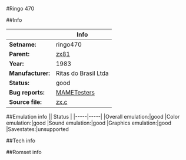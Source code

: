 #Ringo 470

##Info

||Info|
|-----|-----|
|**Setname:**|ringo470
|**Parent:**|[zx81](zx81.md)
|**Year:**|1983
|**Manufacturer:**|Ritas do Brasil Ltda
|**Status:**|good
|**Bug reports:**|[MAMETesters](http://mametesters.org/view_all_set.php?type=1&temporary=y&search=zx.c)
|**Source file:**|[zx.c](https://github.com/mamedev/mame/blob/master/src/mess/drivers/zx.c)

##Emulation info
|| Status |
|-----|-----|
|Overall emulation:|good
|Color emulation:|good
|Sound emulation:|good
|Graphics emulation:|good
|Savestates:|unsupported

##Tech info

##Romset info

<!--- START OF EDITED COMMENT DO NOT TOUCH TEXT ABOVE-->
